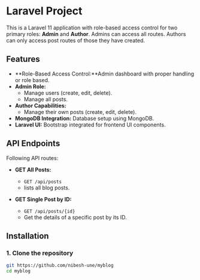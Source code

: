 # Laravel Project

This is a Laravel 11 application with role-based access control for two primary roles: **Admin** and **Author**. Admins can access all routes. Authors can only access post routes of those they have created.

## Features

- **Role-Based Access Control:**Admin dashboard with proper handling or role based.
- **Admin Role:**
  - Manage users (create, edit, delete).
  - Manage all posts.
- **Author Capabilities:**
  - Manage their own posts (create, edit, delete).
- **MongoDB Integration:** Database setup using MongoDB.
- **Laravel UI:** Bootstrap integrated for frontend UI components.

## API Endpoints

Following API routes:

- **GET All Posts:**
  - `GET /api/posts`
  - lists  all blog posts.
  
- **GET Single Post by ID:**
  - `GET /api/posts/{id}`
  - Get the details of a specific post by its ID.


## Installation

### 1. Clone the repository

```bash
git https://github.com/nibesh-une/myblog
cd myblog
